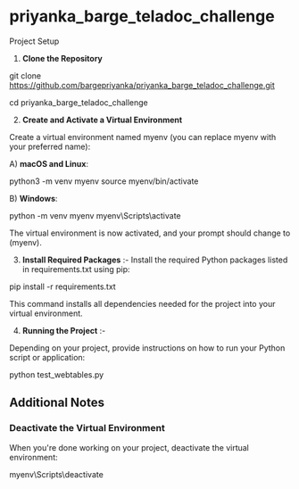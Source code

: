 # priyanka_barge_teladoc_challenge

Project Setup

1) **Clone the Repository**

git clone https://github.com/bargepriyanka/priyanka_barge_teladoc_challenge.git

cd priyanka_barge_teladoc_challenge


2) **Create and Activate a Virtual Environment**

Create a virtual environment named myenv (you can replace myenv with your preferred name):

A) **macOS and Linux**:

python3 -m venv myenv
source myenv/bin/activate

B) **Windows**:

python -m venv myenv
myenv\Scripts\activate

The virtual environment is now activated, and your prompt should change to (myenv).

3) **Install Required Packages** :-
Install the required Python packages listed in requirements.txt using pip:

pip install -r requirements.txt

This command installs all dependencies needed for the project into your virtual environment.

4) **Running the Project** :-

Depending on your project, provide instructions on how to run your Python script or application:

python test_webtables.py

## Additional Notes

### Deactivate the Virtual Environment

When you're done working on your project, deactivate the virtual environment:

myenv\Scripts\deactivate

